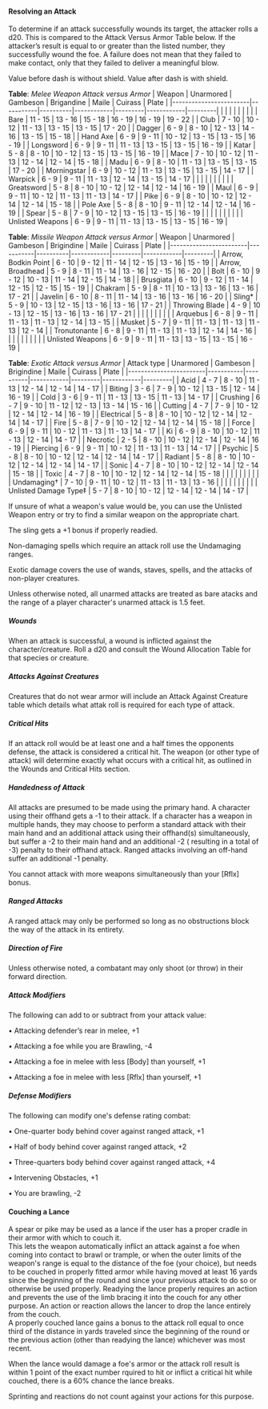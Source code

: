 #### Resolving an Attack
To determine if an attack successfully wounds its target, the attacker rolls a d20. This is compared to the Attack Versus Armor Table below. If the attacker’s result is equal to or greater than the listed number, they successfully wound the foe. A failure does not mean that they failed to make contact, only that they failed to deliver a meaningful blow.

Value before dash is without shield. Value after dash is with shield. 

**Table**: *Melee Weapon Attack versus Armor*
| Weapon                 | Unarmored | Gambeson | Brigandine | Maile   | Cuirass    |  Plate  |
|------------------------|-----------|----------|------------|---------|------------|---------|
|                        |           |          |            |         |            |         |
| Bare                   | 11 - 15   | 13 - 16  | 15 - 18    | 16 - 19 | 16 - 19    | 19 - 22 |
| Club                   | 7 - 10    | 10 - 12  | 11 - 13    | 13 - 15 | 13 - 15    | 17 - 20 |
| Dagger                 | 6 - 9     | 8 - 10   | 12 - 13    | 14 - 16 | 13 - 15    | 15 - 18 |
| Hand Axe               | 6 - 9     | 9 - 11   | 10 - 12    | 13 - 15 | 13 - 15    | 16 - 19 |
| Longsword              | 6 - 9     | 9 - 11   | 11 - 13    | 13 - 15 | 13 - 15    | 16 - 19 |
| Katar                  | 5 - 8     | 8 - 10   | 10 - 12    | 13 - 15 | 13 - 15    | 16 - 19 |
| Mace                   | 7 - 10    | 10 - 12  | 11 - 13    | 12 - 14 | 12 - 14    | 15 - 18 |
| Madu                   | 6 - 9     | 8 - 10   | 11 - 13    | 13 - 15 | 13 - 15    | 17 - 20 |
| Morningstar            | 6 - 9     | 10 - 12  | 11 - 13    | 13 - 15 | 13 - 15    | 14 - 17 |
| Warpick                | 6 - 9     | 9 - 11   | 11 - 13    | 12 - 14 | 13 - 15    | 14 - 17 |
|                        |           |          |            |         |            |         |
| Greatsword             | 5 - 8     | 8 - 10   | 10 - 12    | 12 - 14 | 12 - 14    | 16 - 19 |
| Maul                   | 6 - 9     | 9 - 11   | 10 - 12    | 11 - 13 | 11 - 13    | 14 - 17 |
| Pike                   | 6 - 9     | 8 - 10   | 10 - 12    | 12 - 14 | 12 - 14    | 15 - 18 |
| Pole Axe               | 5 - 8     | 8 - 10   | 9 - 11     | 12 - 14 | 12 - 14    | 16 - 19 |
| Spear                  | 5 - 8     | 7 - 9    | 10 - 12    | 13 - 15 | 13 - 15    | 16 - 19 |
|                        |           |          |            |         |            |         |
| Unlisted Weapons       | 6 - 9     | 9 - 11   | 11 - 13    | 13 - 15 | 13 - 15    | 16 - 19 |

**Table**: *Missile Weapon Attack versus Armor*
| Weapon                 | Unarmored | Gambeson | Brigindine | Maile   | Cuirass    |  Plate  |
|------------------------|-----------|----------|------------|---------|------------|---------|
| Arrow, Bodkin Point    | 6 - 10    | 9 - 12   | 11 - 14    | 12 - 15 | 13 - 16    | 15 - 19 |
| Arrow, Broadhead       | 5 - 9     | 8 - 11   | 11 - 14    | 13 - 16 | 12 - 15    | 16 - 20 |
| Bolt                   | 6 - 10    | 9 - 12   | 10 - 13    | 11 - 14 | 12 - 15    | 14 - 18 |
| Brusgiata              | 6 - 10    | 9 - 12   | 11 - 14    | 12 - 15 | 12 - 15    | 15 - 19 |
| Chakram                | 5 - 9     | 8 - 11   | 10 - 13    | 13 - 16 | 13 - 16    | 17 - 21 |
| Javelin                | 6 - 10    | 8 - 11   | 11 - 14    | 13 - 16 | 13 - 16    | 16 - 20 |
| Sling*                 | 5 - 9     | 10 - 13  | 12 - 15    | 13 - 16 | 13 - 16    | 17 - 21 |
| Throwing Blade         | 4 - 9     | 10 - 13  | 12 - 15    | 13 - 16 | 13 - 16    | 17 - 21 |
|                        |           |          |            |         |            |         |
| Arquebus               | 6 - 8     | 9 - 11   | 11 - 13    | 11 - 13 | 12 - 14    | 13 - 15 |
| Musket                 | 5 - 7     | 9 - 11   | 11 - 13    | 11 - 13 | 11 - 13    | 12 - 14 |
| Tronutonante           | 6 - 8     | 9 - 11   | 11 - 13    | 11 - 13 | 12 - 14    | 14 - 16 |
|                        |           |          |            |         |            |         |
| Unlisted Weapons       | 6 - 9     | 9 - 11   | 11 - 13    | 13 - 15 | 13 - 15    | 16 - 19 |

**Table**: *Exotic Attack versus Armor*
| Attack type            | Unarmored | Gambeson | Brigindine | Maile   | Cuirass    |  Plate  |
|------------------------|-----------|----------|------------|---------|------------|---------|
| Acid                   | 4 - 7     | 8 - 10   | 11 - 13    | 12 - 14 | 12 - 14    | 14 - 17 |
| Biting                 | 3 - 6     | 7 - 9    | 10 - 12    | 13 - 15 | 12 - 14    | 16 - 19 |
| Cold                   | 3 - 6     | 9 - 11   | 11 - 13    | 13 - 15 | 11 - 13    | 14 - 17 |
| Crushing               | 6 - 7     | 9 - 10   | 11 - 12    | 12 - 13 | 13 - 14    | 15 - 16 |
| Cutting                | 4 - 7     | 7 - 9    | 10 - 12    | 12 - 14 | 12 - 14    | 16 - 19 |
| Electrical             | 5 - 8     | 8 - 10   | 10 - 12    | 12 - 14 | 12 - 14    | 14 - 17 |
| Fire                   | 5 - 8     | 7 - 9    | 10 - 12    | 12 - 14 | 12 - 14    | 15 - 18 |
| Force                  | 6 - 9     | 9 - 11   | 10 - 12    | 11 - 13 | 11 - 13    | 14 - 17 |
| Ki                     | 6 - 9     | 8 - 10   | 10 - 12    | 11 - 13 | 12 - 14    | 14 - 17 |
| Necrotic               | 2 - 5     | 8 - 10   | 10 - 12    | 12 - 14 | 12 - 14    | 16 - 19 |
| Piercing               | 6 - 9     | 9 - 11   | 10 - 12    | 11 - 13 | 11 - 13    | 14 - 17 |
| Psychic                | 5 - 8     | 8 - 10   | 10 - 12    | 12 - 14 | 12 - 14    | 14 - 17 |
| Radiant                | 5 - 8     | 8 - 10   | 10 - 12    | 12 - 14 | 12 - 14    | 14 - 17 |
| Sonic                  | 4 - 7     | 8 - 10   | 10 - 12    | 12 - 14 | 12 - 14    | 15 - 18 |
| Toxic                  | 4 - 7     | 8 - 10   | 10 - 12    | 12 - 14 | 12 - 14    | 15 - 18 |
|                        |           |          |            |         |            |         |
| Undamaging†            | 7 - 10    | 9 - 11   | 10 - 12    | 11 - 13 | 11 - 13    | 13 - 16 |
|                        |           |          |            |         |            |         |
| Unlisted Damage Type‡  | 5 - 7     | 8 - 10   | 10 - 12    | 12 - 14 | 12 - 14    | 14 - 17 |

If unsure of what a weapon's value would be, you can use the Unlisted Weapon entry or try to find a similar weapon on the appropriate chart.

The sling gets a +1 bonus if properly readied.

Non-damaging spells which require an attack roll use the Undamaging ranges.

Exotic damage covers the use of wands, staves, spells, and the attacks of non-player creatures.

Unless otherwise noted, all unarmed attacks are treated as bare atacks and the range of a player character's unarmed attack is 1.5 feet.

##### Wounds
When an attack is successful, a wound is inflicted against the character/creature. Roll a d20 and consult the Wound Allocation Table for that species or creature.

##### Attacks Against Creatures
Creatures that do not wear armor will include an Attack Against Creature table which details what attak roll is required for each type of attack.

##### Critical Hits
If an attack roll would be at least one and a half times the opponents defense, the attack is considered a critical hit. The weapon (or other type of attack) will determine exactly what occurs with a critical hit, as outlined in the Wounds and Critical Hits section.

##### Handedness of Attack
All attacks are presumed to be made using the primary hand. A character using their offhand gets a -1 to their attack. If a character has a weapon in multiple hands, they may choose to perform a standard attack with their main hand and an additional attack using their offhand(s) simultaneously, but suffer a -2 to their main hand and an additional -2 ( resulting in a total of -3) penalty to their offhand attack.
Ranged attacks involving an off-hand suffer an additional -1 penalty.

You cannot attack with more weapons simultaneously than your [Rflx] bonus.

##### Ranged Attacks
A ranged attack may only be performed so long as no obstructions block the way of the attack in its entirety.

##### Direction of Fire
Unless otherwise noted, a combatant may only shoot (or throw) in their forward direction.

##### Attack Modifiers
The following can add to or subtract from your attack value:
   
   • Attacking defender’s rear in melee, +1
   
   • Attacking a foe while you are Brawling, -4

   • Attacking a foe in melee with less [Body] than yourself, +1

   • Attacking a foe in melee with less [Rflx] than yourself, +1

##### Defense Modifiers
The following can modify one's defense rating combat:

  • One-quarter body behind cover against ranged attack, +1
  
  • Half of body behind cover against ranged attack, +2
  
  • Three-quarters body behind cover against ranged attack, +4
  
  • Intervening Obstacles, +1

  • You are brawling, -2

#### Couching a Lance
A spear or pike may be used as a lance if the user has a proper cradle in their armor with which to couch it.  
This lets the weapon automatically inflict an attack against a foe when coming into contact to brawl or trample, or when the outer limits of the weapon's range is equal to the distance of the foe (your choice), but needs to be couched in properly fitted armor while having moved at least 16 yards since the beginning of the round and since your previous attack to do so or otherwise be used properly. Readying the lance properly requires an action and prevents the use of the limb bracing it into the couch for any other purpose. An action or reaction allows the lancer to drop the lance entirely from the couch.   
A properly couched lance gains a bonus to the attack roll equal to once third of the distance in yards traveled since the beginning of the round or the previous action (other than readying the lance) whichever was most recent.

When the lance would damage a foe's armor or the attack roll result is within 1 point of the exact number rquired to hit or inflict a critical hit while couched, there is a 60% chance the lance breaks.

Sprinting and reactions do not count against your actions for this purpose.
